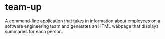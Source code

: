 # team-up
A command-line application that takes in information about employees on a software engineering team and generates an HTML webpage that displays summaries for each person.

